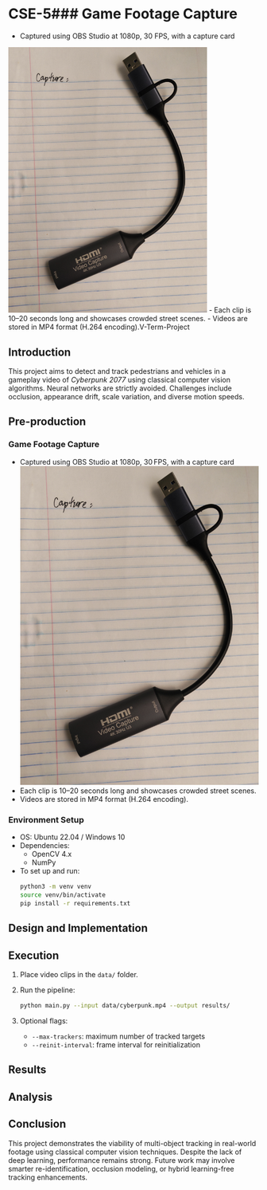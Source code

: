
# CSE-5### Game Footage Capture
- Captured using OBS Studio at 1080p, 30 FPS, with a capture card
<img src="./images/capture_card.jpg" width="400" alt="Capture Card">
- Each clip is 10–20 seconds long and showcases crowded street scenes.
- Videos are stored in MP4 format (H.264 encoding).V-Term-Project

## Introduction
This project aims to detect and track pedestrians and vehicles in a gameplay video of *Cyberpunk 2077* using classical computer vision algorithms. Neural networks are strictly avoided. Challenges include occlusion, appearance drift, scale variation, and diverse motion speeds.

## Pre-production

### Game Footage Capture
- Captured using OBS Studio at 1080p, 30 FPS, with a capture card
![Capture Card](./images/capture_card.jpg)
- Each clip is 10–20 seconds long and showcases crowded street scenes.
- Videos are stored in MP4 format (H.264 encoding).

### Environment Setup
- OS: Ubuntu 22.04 / Windows 10
- Dependencies:
  - OpenCV 4.x
  - NumPy
- To set up and run:
  ```bash
  python3 -m venv venv
  source venv/bin/activate
  pip install -r requirements.txt
  ```

## Design and Implementation



## Execution

1. Place video clips in the `data/` folder.
2. Run the pipeline:

   ```bash
   python main.py --input data/cyberpunk.mp4 --output results/
   ```
3. Optional flags:

   * `--max-trackers`: maximum number of tracked targets
   * `--reinit-interval`: frame interval for reinitialization

## Results



## Analysis



## Conclusion

This project demonstrates the viability of multi-object tracking in real-world footage using classical computer vision techniques. Despite the lack of deep learning, performance remains strong. Future work may involve smarter re-identification, occlusion modeling, or hybrid learning-free tracking enhancements.
